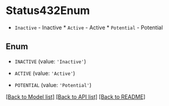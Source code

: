 # Status432Enum

* `Inactive` - Inactive * `Active` - Active * `Potential` - Potential

## Enum

* `INACTIVE` (value: `'Inactive'`)

* `ACTIVE` (value: `'Active'`)

* `POTENTIAL` (value: `'Potential'`)

[[Back to Model list]](../README.md#documentation-for-models) [[Back to API list]](../README.md#documentation-for-api-endpoints) [[Back to README]](../README.md)


